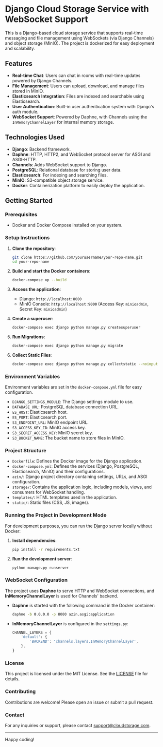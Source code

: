 # Django Cloud Storage Service with WebSocket Support

This is a Django-based cloud storage service that supports real-time messaging and file management using WebSockets (via Django Channels) and object storage (MinIO). The project is dockerized for easy deployment and scalability.

## Features

- **Real-time Chat**: Users can chat in rooms with real-time updates powered by Django Channels.
- **File Management**: Users can upload, download, and manage files stored in MinIO.
- **Elasticsearch Integration**: Files are indexed and searchable using Elasticsearch.
- **User Authentication**: Built-in user authentication system with Django's auth module.
- **WebSocket Support**: Powered by Daphne, with Channels using the `InMemoryChannelLayer` for internal memory storage.

## Technologies Used

- **Django**: Backend framework.
- **Daphne**: HTTP, HTTP2, and WebSocket protocol server for ASGI and ASGI-HTTP.
- **Channels**: Adds WebSocket support to Django.
- **PostgreSQL**: Relational database for storing user data.
- **Elasticsearch**: For indexing and searching files.
- **MinIO**: S3-compatible object storage service.
- **Docker**: Containerization platform to easily deploy the application.

## Getting Started

### Prerequisites

- Docker and Docker Compose installed on your system.

### Setup Instructions

1. **Clone the repository**:
    ```bash
    git clone https://github.com/yourusername/your-repo-name.git
    cd your-repo-name
    ```

2. **Build and start the Docker containers**:
    ```bash
    docker-compose up --build
    ```

3. **Access the application**:
    - Django: `http://localhost:8000`
    - MinIO Console: `http://localhost:9000` (Access Key: `minioadmin`, Secret Key: `minioadmin`)

4. **Create a superuser**:
    ```bash
    docker-compose exec django python manage.py createsuperuser
    ```

5. **Run Migrations**:
    ```bash
    docker-compose exec django python manage.py migrate
    ```

6. **Collect Static Files**:
    ```bash
    docker-compose exec django python manage.py collectstatic --noinput
    ```

### Environment Variables

Environment variables are set in the `docker-compose.yml` file for easy configuration.

- `DJANGO_SETTINGS_MODULE`: The Django settings module to use.
- `DATABASE_URL`: PostgreSQL database connection URL.
- `ES_HOST`: Elasticsearch host.
- `ES_PORT`: Elasticsearch port.
- `S3_ENDPOINT_URL`: MinIO endpoint URL.
- `S3_ACCESS_KEY_ID`: MinIO access key.
- `S3_SECRET_ACCESS_KEY`: MinIO secret key.
- `S3_BUCKET_NAME`: The bucket name to store files in MinIO.

### Project Structure

- `Dockerfile`: Defines the Docker image for the Django application.
- `docker-compose.yml`: Defines the services (Django, PostgreSQL, Elasticsearch, MinIO) and their configurations.
- `azin/`: Django project directory containing settings, URLs, and ASGI configuration.
- `storage/`: Contains the application logic, including models, views, and consumers for WebSocket handling.
- `templates/`: HTML templates used in the application.
- `static/`: Static files (CSS, JS, images).

### Running the Project in Development Mode

For development purposes, you can run the Django server locally without Docker:

1. **Install dependencies**:
    ```bash
    pip install -r requirements.txt
    ```

2. **Run the development server**:
    ```bash
    python manage.py runserver
    ```

### WebSocket Configuration

The project uses **Daphne** to serve HTTP and WebSocket connections, and **InMemoryChannelLayer** is used for Channels' backend.

- **Daphne** is started with the following command in the Docker container:
    ```bash
    daphne -b 0.0.0.0 -p 8000 azin.asgi:application
    ```
- **InMemoryChannelLayer** is configured in the `settings.py`:
    ```python
    CHANNEL_LAYERS = {
        'default': {
            'BACKEND': 'channels.layers.InMemoryChannelLayer',
        },
    }
    ```

### License

This project is licensed under the MIT License. See the [LICENSE](LICENSE) file for details.

### Contributing

Contributions are welcome! Please open an issue or submit a pull request.

### Contact

For any inquiries or support, please contact [support@cloudstorage.com](mailto:support@cloudstorage.com).

---

Happy coding!